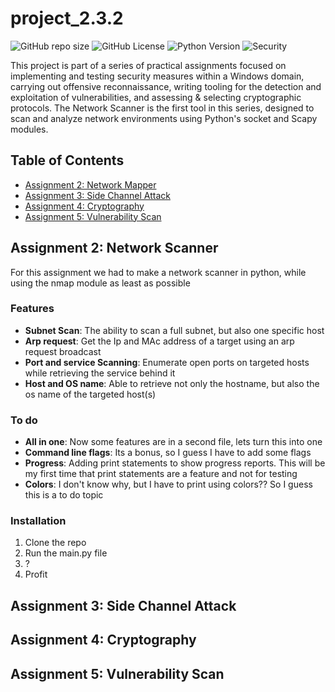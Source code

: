 # project_2.3.2

![GitHub repo size](https://img.shields.io/github/repo-size/mrliber8/project_2.3.2)
![GitHub License](https://img.shields.io/github/license/mrliber8/project_2.3.2)
![Python Version](https://img.shields.io/badge/python-3.x-blue.svg)
![Security](https://img.shields.io/badge/security-network%20scanning-blueviolet)

This project is part of a series of practical assignments focused on implementing and testing security measures within a Windows domain, carrying out offensive reconnaissance, writing tooling for the detection and exploitation of vulnerabilities, and assessing & selecting cryptographic protocols. The Network Scanner is the first tool in this series, designed to scan and analyze network environments using Python's socket and Scapy modules.

## Table of Contents
- [Assignment 2: Network Mapper](#assignment-2-network-scanner)
- [Assignment 3: Side Channel Attack](#assignment-3-side-channel-attack)
- [Assignment 4: Cryptography](#assignment-4-cryptography)
- [Assignment 5: Vulnerability Scan](#assignment-5-vulnerability-scan)

## Assignment 2: Network Scanner
For this assignment we had to make a network scanner in python, while using the nmap module as least as possible

### Features
- **Subnet Scan**: The ability to scan a full subnet, but also one specific host
- **Arp request**: Get the Ip and MAc address of a target using an arp request broadcast
- **Port and service Scanning**: Enumerate open ports on targeted hosts while retrieving the service behind it
- **Host and OS name**: Able to retrieve not only the hostname, but also the os name of the targeted host(s)

### To do
- **All in one**: Now some features are in a second file, lets turn this into one
- **Command line flags**: Its a bonus, so I guess I have to add some flags
- **Progress**: Adding print statements to show progress reports. This will be my first time that print statements are a feature and not for testing
- **Colors**: I don't know why, but I have to print using colors?? So I guess this is a to do topic

### Installation
1. Clone the repo
2. Run the main.py file
3. ?
4. Profit

## Assignment 3: Side Channel Attack

## Assignment 4: Cryptography

## Assignment 5: Vulnerability Scan
